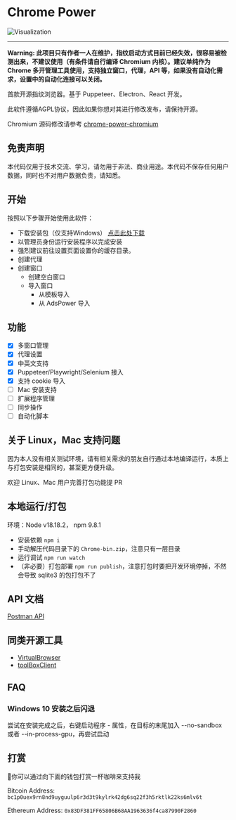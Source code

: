 # Chrome Power

![Visualization](pic.png)

---

**Warning: 此项目只有作者一人在维护，指纹启动方式目前已经失效，很容易被检测出来，不建议使用（有条件请自行编译 Chromium 内核）。建议单纯作为 Chrome 多开管理工具使用，支持独立窗口，代理，API 等，如果没有自动化需求，设置中的自动化连接可以关闭。**

首款开源指纹浏览器。基于 Puppeteer、Electron、React 开发。

此软件遵循AGPL协议，因此如果你想对其进行修改发布，请保持开源。

Chromium 源码修改请参考 [chrome-power-chromium](https://github.com/zmzimpl/chrome-power-chromium)

## 免责声明

本代码仅用于技术交流、学习，请勿用于非法、商业用途。本代码不保存任何用户数据，同时也不对用户数据负责，请知悉。

## 开始

按照以下步骤开始使用此软件：

- 下载安装包（仅支持Windows） [点击此处下载](https://github.com/zmzimpl/chrome-power-app/releases)
- 以管理员身份运行安装程序以完成安装
- 强烈建议前往设置页面设置你的缓存目录。
- 创建代理
- 创建窗口
  - 创建空白窗口
  - 导入窗口
    - 从模板导入
    - 从 AdsPower 导入

## 功能

- [x] 多窗口管理
- [x] 代理设置
- [x] 中英文支持
- [x] Puppeteer/Playwright/Selenium 接入
- [x] 支持 cookie 导入
- [ ] Mac 安装支持
- [ ] 扩展程序管理
- [ ] 同步操作
- [ ] 自动化脚本

## 关于 Linux，Mac 支持问题

因为本人没有相关测试环境，请有相关需求的朋友自行通过本地编译运行，本质上与打包安装是相同的，甚至更方便升级。

欢迎 Linux、Mac 用户完善打包功能提 PR

## 本地运行/打包

环境：Node v18.18.2， npm 9.8.1

- 安装依赖 `npm i`
- 手动解压代码目录下的 `Chrome-bin.zip`，注意只有一层目录
- 运行调试 `npm run watch`
- （非必要）打包部署 `npm run publish`，注意打包时要把开发环境停掉，不然会导致 sqlite3 的包打包不了

## API 文档

[Postman API](https://documenter.getpostman.com/view/25586363/2sA3BkdZ61#intro)

## 同类开源工具

- [VirtualBrowser](https://github.com/Virtual-Browser/VirtualBrowser)
- [toolBoxClient](https://github.com/web3ToolBoxDev/toolBoxClient)

## FAQ

### Windows 10 安装之后闪退

尝试在安装完成之后，右键启动程序 - 属性，在目标的末尾加入 --no-sandbox 或者 --in-process-gpu，再尝试启动

## 打赏

🙌你可以通过向下面的钱包打赏一杯咖啡来支持我

Bitcoin Address: `bc1p0uex9rn8nd9uyguulp6r3d3t9kylrk42dg6sq22f3h5rktlk22ks6mlv6t`

Ethereum Address: `0x83DF381FF65806B68AA1963636f4ca87990F2860`
